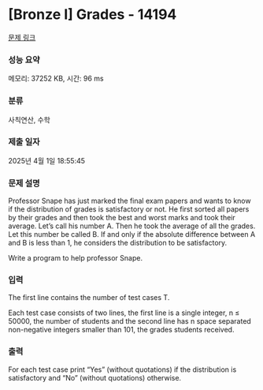 # [Bronze I] Grades - 14194 

[문제 링크](https://www.acmicpc.net/problem/14194) 

### 성능 요약

메모리: 37252 KB, 시간: 96 ms

### 분류

사칙연산, 수학

### 제출 일자

2025년 4월 1일 18:55:45

### 문제 설명

<p>Professor Snape has just marked the final exam papers and wants to know if the distribution of grades is satisfactory or not. He first sorted all papers by their grades and then took the best and worst marks and took their average. Let’s call his number A. Then he took the average of all the grades. Let this number be called B. If and only if the absolute difference between A and B is less than 1, he considers the distribution to be satisfactory.</p>

<p>Write a program to help professor Snape.</p>

### 입력 

 <p>The first line contains the number of test cases T.</p>

<p>Each test case consists of two lines, the first line is a single integer, n ≤ 50000, the number of students and the second line has n space separated non-negative integers smaller than 101, the grades students received.</p>

### 출력 

 <p>For each test case print “Yes” (without quotations) if the distribution is satisfactory and “No” (without quotations) otherwise.</p>

